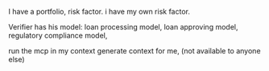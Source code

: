 I have a portfolio, risk factor. i have my own risk factor.

Verifier
has his model:
loan processing model,
loan approving model,
regulatory compliance model,

run the mcp in my context generate context for me, (not available to anyone else)

